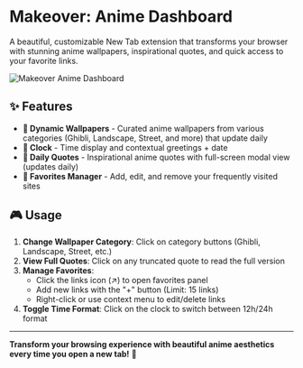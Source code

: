 # Makeover: Anime Dashboard

A beautiful, customizable New Tab extension that transforms your browser with stunning anime wallpapers, inspirational quotes, and quick access to your favorite links.

![Makeover Anime Dashboard](https://img.shields.io/badge/Version-1.0.2-blue)

## ✨ Features

- **🎨 Dynamic Wallpapers** - Curated anime wallpapers from various categories (Ghibli, Landscape, Street, and more) that update daily
- **💫 Clock** - Time display and contextual greetings + date
- **📝 Daily Quotes** - Inspirational anime quotes with full-screen modal view (updates daily)
- **🔗 Favorites Manager** - Add, edit, and remove your frequently visited sites

## 🎮 Usage

1. **Change Wallpaper Category**: Click on category buttons (Ghibli, Landscape, Street, etc.)
2. **View Full Quotes**: Click on any truncated quote to read the full version
3. **Manage Favorites**: 
   - Click the links icon (↗️) to open favorites panel
   - Add new links with the "+" button (Limit: 15 links)
   - Right-click or use context menu to edit/delete links
4. **Toggle Time Format**: Click on the clock to switch between 12h/24h format

---

**Transform your browsing experience with beautiful anime aesthetics every time you open a new tab!** 🌸
